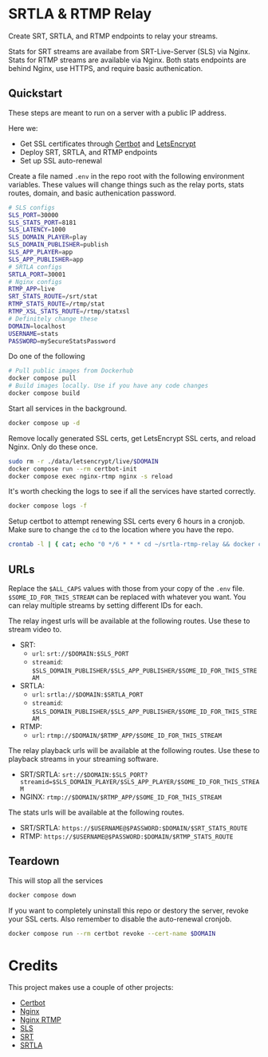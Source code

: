 # SRTLA & RTMP Relay

Create SRT, SRTLA, and RTMP endpoints to relay your streams.

Stats for SRT streams are availabe from SRT-Live-Server (SLS) via Nginx. Stats for RTMP streams are available via Nginx. Both stats endpoints are behind Nginx, use HTTPS, and require basic authenication.

## Quickstart

These steps are meant to run on a server with a public IP address.

Here we:
* Get SSL certificates through [Certbot](https://certbot.eff.org/) and [LetsEncrypt](https://letsencrypt.org/)
* Deploy SRT, SRTLA, and RTMP endpoints
* Set up SSL auto-renewal

Create a file named `.env` in the repo root with the following environment variables. These values will change things such as the relay ports, stats routes, domain, and basic authenication password.
```bash
# SLS configs
SLS_PORT=30000
SLS_STATS_PORT=8181
SLS_LATENCY=1000
SLS_DOMAIN_PLAYER=play
SLS_DOMAIN_PUBLISHER=publish
SLS_APP_PLAYER=app
SLS_APP_PUBLISHER=app
# SRTLA configs
SRTLA_PORT=30001
# Nginx configs
RTMP_APP=live
SRT_STATS_ROUTE=/srt/stat
RTMP_STATS_ROUTE=/rtmp/stat
RTMP_XSL_STATS_ROUTE=/rtmp/statxsl
# Definitely change these
DOMAIN=localhost
USERNAME=stats
PASSWORD=mySecureStatsPassword
```

Do one of the following
```bash
# Pull public images from Dockerhub
docker compose pull
# Build images locally. Use if you have any code changes
docker compose build
```

Start all services in the background.
```bash
docker compose up -d
```

Remove locally generated SSL certs, get LetsEncrypt SSL certs, and reload Nginx. Only do these once.
```bash
sudo rm -r ./data/letsencrypt/live/$DOMAIN
docker compose run --rm certbot-init
docker compose exec nginx-rtmp nginx -s reload
```

It's worth checking the logs to see if all the services have started correctly.
```bash
docker compose logs -f
```

Setup certbot to attempt renewing SSL certs every 6 hours in a cronjob. Make sure to change the `cd` to the location where you have the repo.
```bash
crontab -l | { cat; echo "0 */6 * * * cd ~/srtla-rtmp-relay && docker compose run --rm certbot && docker compose exec nginx-rtmp nginx -s reload"; } | crontab -
```

## URLs

Replace the `$ALL_CAPS` values with those from your copy of the `.env` file.
`$SOME_ID_FOR_THIS_STREAM` can be replaced with whatever you want. You can relay multiple streams by setting different IDs for each.

The relay ingest urls will be available at the following routes. Use these to stream video to.
* SRT:
  * `url`: `srt://$DOMAIN:$SLS_PORT`
  * `streamid`: `$SLS_DOMAIN_PUBLISHER/$SLS_APP_PUBLISHER/$SOME_ID_FOR_THIS_STREAM`
* SRTLA:
  * `url`: `srtla://$DOMAIN:$SRTLA_PORT`
  * `streamid`: `$SLS_DOMAIN_PUBLISHER/$SLS_APP_PUBLISHER/$SOME_ID_FOR_THIS_STREAM`
* RTMP:
  * `url`: `rtmp://$DOMAIN/$RTMP_APP/$SOME_ID_FOR_THIS_STREAM`

The relay playback urls will be available at the following routes. Use these to playback streams in your streaming software.
* SRT/SRTLA: `srt://$DOMAIN:$SLS_PORT?streamid=$SLS_DOMAIN_PLAYER/$SLS_APP_PLAYER/$SOME_ID_FOR_THIS_STREAM`
* NGINX: `rtmp://$DOMAIN/$RTMP_APP/$SOME_ID_FOR_THIS_STREAM`

The stats urls will be available at the following routes.
* SRT/SRTLA: `https://$USERNAME@$PASSWORD:$DOMAIN/$SRT_STATS_ROUTE`
* RTMP: `https://$USERNAME@$PASSWORD:$DOMAIN/$RTMP_STATS_ROUTE`

## Teardown

This will stop all the services
```bash
docker compose down
```

If you want to completely uninstall this repo or destory the server, revoke your SSL certs. Also remember to disable the auto-renewal cronjob.
```bash
docker compose run --rm certbot revoke --cert-name $DOMAIN
```

# Credits
This project makes use a couple of other projects:
* [Certbot](https://github.com/certbot/certbot)
* [Nginx](https://github.com/nginx/nginx)
* [Nginx RTMP](https://github.com/arut/nginx-rtmp-module)
* [SLS](https://github.com/b3ck/sls-b3ck-edit)
* [SRT](https://github.com/Haivision/srt)
* [SRTLA](https://github.com/BELABOX/srtla)
